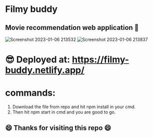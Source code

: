 # Filmy buddy
## Movie recommendation web application :cowboy_hat_face:

![Screenshot 2023-01-06 213532](https://user-images.githubusercontent.com/87518238/211058751-918fb980-37b2-4d5a-b7b9-a9b414056c56.png)
![Screenshot 2023-01-06 213837](https://user-images.githubusercontent.com/87518238/211058765-d1735879-4347-45a7-8015-78f118c4ca85.png)

# :sunglasses: Deployed at: https://filmy-buddy.netlify.app/

# commands:
 1. Download the file from repo and hit npm install in your cmd.
 2. Then hit npm start in cmd and you are good to go.
 
## :smile: Thanks for visiting this repo :smile:
